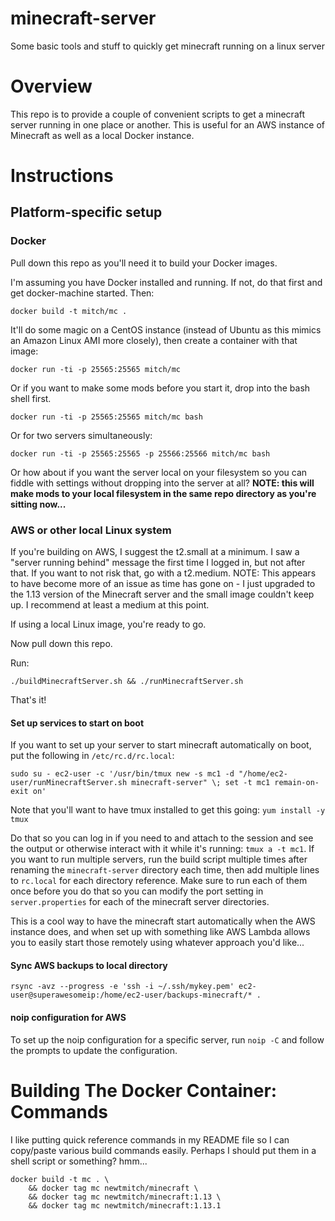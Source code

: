 # minecraft-server

Some basic tools and stuff to quickly get minecraft running on a linux server

# Overview

This repo is to provide a couple of convenient scripts to get a minecraft server running in one place or another. This is useful for an AWS instance of Minecraft as well as a local Docker instance.

# Instructions

## Platform-specific setup

### Docker

Pull down this repo as you'll need it to build your Docker images.

I'm assuming you have Docker installed and running. If not, do that first and get docker-machine started. Then:

    docker build -t mitch/mc .

It'll do some magic on a CentOS instance (instead of Ubuntu as this mimics an Amazon Linux AMI more closely), then create a container with that image:

    docker run -ti -p 25565:25565 mitch/mc

Or if you want to make some mods before you start it, drop into the bash shell first.

    docker run -ti -p 25565:25565 mitch/mc bash

Or for two servers simultaneously:

    docker run -ti -p 25565:25565 -p 25566:25566 mitch/mc bash

Or how about if you want the server local on your filesystem so you can fiddle with settings without dropping into the server at all? **NOTE: this will make mods to your local filesystem in the same repo directory as you're sitting now...**

### AWS or other local Linux system

If you're building on AWS, I suggest the t2.small at a minimum. I saw a "server running behind" message the first time I logged in, but not after that. If you want to not risk that, go with a t2.medium. NOTE: This appears to have become more of an issue as time has gone on - I just upgraded to the 1.13 version of the Minecraft server and the small image couldn't keep up. I recommend at least a medium at this point.

If using a local Linux image, you're ready to go.

Now pull down this repo.

Run:

    ./buildMinecraftServer.sh && ./runMinecraftServer.sh

That's it!

#### Set up services to start on boot

If you want to set up your server to start minecraft automatically on boot, put the following in
`/etc/rc.d/rc.local`:

```
sudo su - ec2-user -c '/usr/bin/tmux new -s mc1 -d "/home/ec2-user/runMinecraftServer.sh minecraft-server" \; set -t mc1 remain-on-exit on'
```

Note that you'll want to have tmux installed to get this going: `yum install -y tmux`

Do that so you can log in if you need to and attach to the session and see the output or otherwise interact with it while it's running: `tmux a -t mc1`. If you want to run multiple servers, run the build script multiple times after renaming the `minecraft-server` directory each time, then add multiple lines to `rc.local` for each directory reference. Make sure to run each of them once before you do that so you can modify the port setting in `server.properties` for each of the
minecraft server directories.

This is a cool way to have the minecraft start automatically when the AWS instance does, and when set up with something like AWS Lambda allows you to easily start those remotely using whatever
approach you'd like...

#### Sync AWS backups to local directory

    rsync -avz --progress -e 'ssh -i ~/.ssh/mykey.pem' ec2-user@superawesomeip:/home/ec2-user/backups-minecraft/* .

#### noip configuration for AWS

To set up the noip configuration for a specific server, run `noip -C` and follow the prompts to update the configuration.

# Building The Docker Container: Commands

I like putting quick reference commands in my README file so I can copy/paste various build commands easily. Perhaps I should put them in a shell script or something? hmm...

```
docker build -t mc . \
    && docker tag mc newtmitch/minecraft \
    && docker tag mc newtmitch/minecraft:1.13 \
    && docker tag mc newtmitch/minecraft:1.13.1
```